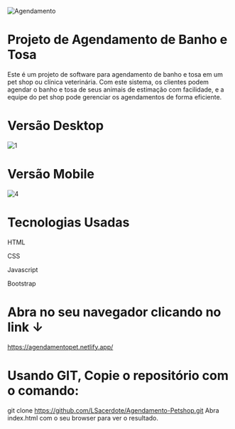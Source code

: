 ![Agendamento](https://user-images.githubusercontent.com/107942374/228032672-0acc2649-f4ba-4ced-9b99-57aabc0de87a.png)


# Projeto de Agendamento de Banho e Tosa
Este é um projeto de software para agendamento de banho e tosa em um pet shop ou clínica veterinária. Com este sistema, os clientes podem agendar o banho e tosa de seus animais de estimação com facilidade, e a equipe do pet shop pode gerenciar os agendamentos de forma eficiente.


# Versão Desktop
![1](https://user-images.githubusercontent.com/107942374/228034468-a239325d-66b1-40d3-be01-68a4abd15c77.png)









# Versão Mobile
![4](https://user-images.githubusercontent.com/107942374/228033710-5d8f52ac-e5cd-4c29-ad27-71d527e2d767.png)

# Tecnologias Usadas
HTML

CSS

Javascript

Bootstrap
 


# Abra no seu navegador clicando no link  ↓
https://agendamentopet.netlify.app/


# Usando GIT, Copie o repositório com o comando:
git clone https://github.com/LSacerdote/Agendamento-Petshop.git
Abra index.html com o seu browser para ver o resultado.
             
